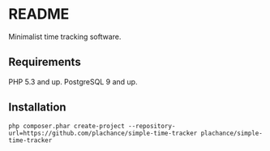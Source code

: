 README
======

Minimalist time tracking software.

Requirements
------------

PHP 5.3 and up.
PostgreSQL 9 and up.

Installation
------------

	php composer.phar create-project --repository-url=https://github.com/plachance/simple-time-tracker plachance/simple-time-tracker

